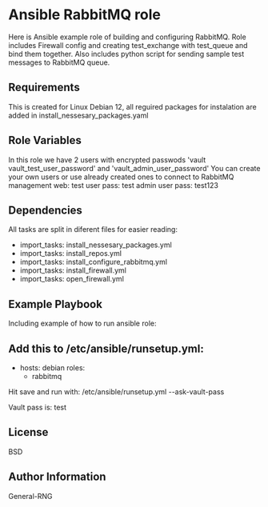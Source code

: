 Ansible RabbitMQ role
=========

Here is Ansible example role of building and configuring RabbitMQ. 
Role includes Firewall config and creating test_exchange with test_queue and bind them together. 
Also includes python script for sending sample test messages to RabbitMQ queue.

Requirements
------------

This is created for Linux Debian 12, all reguired packages for instalation are added in install_nessesary_packages.yaml

Role Variables
--------------

In this role we have 2 users with encrypted passwods 'vault vault_test_user_password' and 'vault_admin_user_password' 
You can create your own users or use already created ones to connect to RabbitMQ management web:
test user pass: test
admin user pass: test123

Dependencies
------------

All tasks are split in diferent files for easier reading:
- import_tasks: install_nessesary_packages.yml
- import_tasks: install_repos.yml
- import_tasks: install_configure_rabbitmq.yml
- import_tasks: install_firewall.yml
- import_tasks: open_firewall.yml


Example Playbook
----------------

Including example of how to run ansible role:

Add this to  /etc/ansible/runsetup.yml:
---
- hosts: debian
  roles:
  - rabbitmq

Hit save and run with:
 /etc/ansible/runsetup.yml --ask-vault-pass

Vault pass is: test

License
-------

BSD

Author Information
------------------
General-RNG
